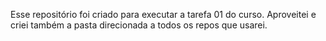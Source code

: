 
Esse repositório foi criado para executar a tarefa 01 do curso. Aproveitei e criei também a pasta direcionada a todos os repos que usarei.
